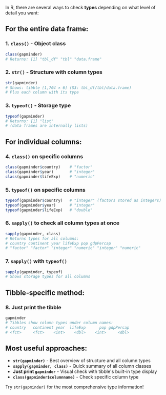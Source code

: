 In R, there are several ways to check **types** depending on what level of detail you want:

## For the entire data frame:

### 1. `class()` - Object class
```r
class(gapminder)
# Returns: [1] "tbl_df" "tbl" "data.frame"
```

### 2. `str()` - Structure with column types
```r
str(gapminder)
# Shows: tibble [1,704 × 6] (S3: tbl_df/tbl/data.frame)
# Plus each column with its type
```

### 3. `typeof()` - Storage type
```r
typeof(gapminder)
# Returns: [1] "list"
# (data frames are internally lists)
```

## For individual columns:

### 4. `class()` on specific columns
```r
class(gapminder$country)    # "factor"
class(gapminder$year)       # "integer" 
class(gapminder$lifeExp)    # "numeric"
```

### 5. `typeof()` on specific columns
```r
typeof(gapminder$country)   # "integer" (factors stored as integers)
typeof(gapminder$year)      # "integer"
typeof(gapminder$lifeExp)   # "double"
```

### 6. `sapply()` to check all column types at once
```r
sapply(gapminder, class)
# Returns types for all columns:
# country continent year lifeExp pop gdpPercap 
# "factor" "factor" "integer" "numeric" "integer" "numeric"
```

### 7. `sapply()` with `typeof()`
```r
sapply(gapminder, typeof)
# Shows storage types for all columns
```

## Tibble-specific method:

### 8. Just print the tibble
```r
gapminder
# Tibbles show column types under column names:
# country   continent year  lifeExp      pop gdpPercap
# <fct>     <fct>    <int>    <dbl>    <int>     <dbl>
```

## Most useful approaches:

- **`str(gapminder)`** - Best overview of structure and all column types
- **`sapply(gapminder, class)`** - Quick summary of all column classes
- **Just print `gapminder`** - Visual check with tibble's built-in type display
- **`class(gapminder$columnname)`** - Check specific column type

Try `str(gapminder)` for the most comprehensive type information!